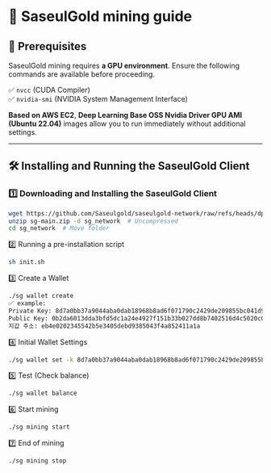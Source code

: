# 📌 SaseulGold mining guide

## 🔹 Prerequisites
SaseulGold mining requires **a GPU environment**. Ensure the following commands are available before proceeding.

✅ `nvcc` (CUDA Compiler)  
✅ `nvidia-smi` (NVIDIA System Management Interface)

**Based on AWS EC2**, **Deep Learning Base OSS Nvidia Driver GPU AMI (Ubuntu 22.04)** images allow you to run immediately without additional settings.

---

## 🛠️ Installing and Running the SaseulGold Client

### 1️⃣ Downloading and Installing the SaseulGold Client
```bash
wget https://github.com/Saseulgold/saseulgold-network/raw/refs/heads/dp.v0.3.4/sg-main.zip
unzip sg-main.zip -d sg_network  # Uncompressed
cd sg_network  # Move folder
```
2️⃣ Running a pre-installation script
```bash
sh init.sh
```
3️⃣ Create a Wallet
```bash
./sg wallet create
✅ example:
Private Key: 8d7a0bb37a9044aba0dab18968b8ad6f071790c2429de209855bc041d904833d
Public Key: 0b2da6013dda3bfd5dc1a24e4927f151b33b027dd8b7402516d4c5020c04fd18
지갑 주소: eb4e0202345542b5e3405debd9385043f4a852411a1a
```
4️⃣ Initial Wallet Settings
```bash
./sg wallet set -k 8d7a0bb37a9044aba0dab18968b8ad6f071790c2429de209855bc041d904833d
```
5️⃣ Test (Check balance)
```bash
./sg wallet balance
```
6️⃣ Start mining
```bash
./sg mining start
```
7️⃣ End of mining
```bash
./sg mining stop
```
